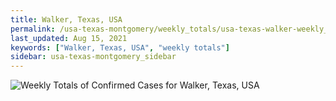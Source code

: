 ```yaml
---
title: Walker, Texas, USA
permalink: /usa-texas-montgomery/weekly_totals/usa-texas-walker-weekly_totals.html
last_updated: Aug 15, 2021
keywords: ["Walker, Texas, USA", "weekly totals"]
sidebar: usa-texas-montgomery_sidebar
---
```


![Weekly Totals of Confirmed Cases for Walker, Texas, USA](/covid_tracker/images/graphs/usa-texas-walker-weekly_totals_graph.png)
